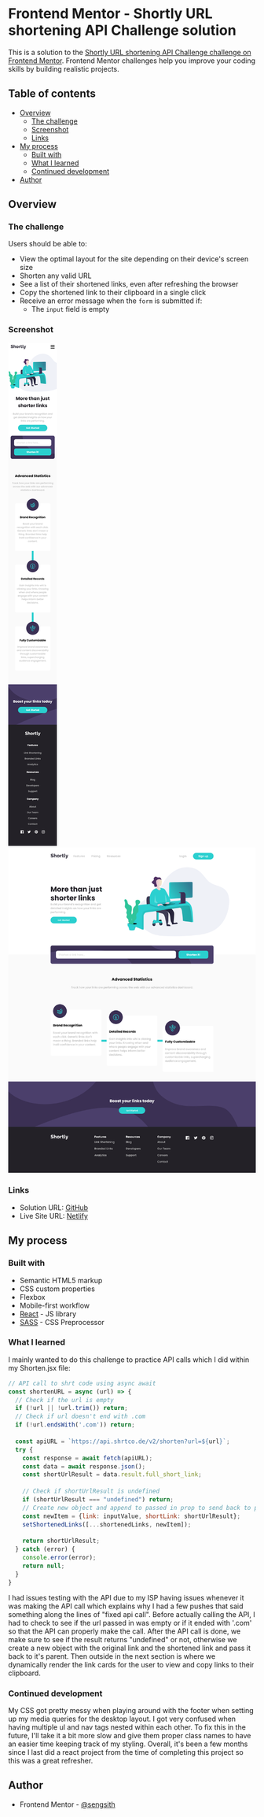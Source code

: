 # Frontend Mentor - Shortly URL shortening API Challenge solution

This is a solution to the [Shortly URL shortening API Challenge challenge on Frontend Mentor](https://www.frontendmentor.io/challenges/url-shortening-api-landing-page-2ce3ob-G). Frontend Mentor challenges help you improve your coding skills by building realistic projects. 

## Table of contents

- [Overview](#overview)
  - [The challenge](#the-challenge)
  - [Screenshot](#screenshot)
  - [Links](#links)
- [My process](#my-process)
  - [Built with](#built-with)
  - [What I learned](#what-i-learned)
  - [Continued development](#continued-development)
- [Author](#author)


## Overview

### The challenge

Users should be able to:

- View the optimal layout for the site depending on their device's screen size
- Shorten any valid URL
- See a list of their shortened links, even after refreshing the browser
- Copy the shortened link to their clipboard in a single click
- Receive an error message when the `form` is submitted if:
  - The `input` field is empty

### Screenshot

![](./screenshot.png)
![](./screenshot2.png)

### Links

- Solution URL: [GitHub](https://github.com/Sengsith/short-url)
- Live Site URL: [Netlify](https://ahreo-shorturl.netlify.app/)

## My process

### Built with

- Semantic HTML5 markup
- CSS custom properties
- Flexbox
- Mobile-first workflow
- [React](https://reactjs.org/) - JS library
- [SASS](https://sass-lang.com/) - CSS Preprocessor

### What I learned

I mainly wanted to do this challenge to practice API calls which I did within my Shorten.jsx file:

```js
// API call to shrt code using async await
const shortenURL = async (url) => {
  // Check if the url is empty
  if (!url || !url.trim()) return;
  // Check if url doesn't end with .com
  if (!url.endsWith('.com')) return;

  const apiURL = `https://api.shrtco.de/v2/shorten?url=${url}`;
  try {
    const response = await fetch(apiURL);
    const data = await response.json();
    const shortUrlResult = data.result.full_short_link;

    // Check if shortUrlResult is undefined
    if (shortUrlResult === "undefined") return;
    // Create new object and append to passed in prop to send back to parent so we can render out the link cards
    const newItem = {link: inputValue, shortLink: shortUrlResult};
    setShortenedLinks([...shortenedLinks, newItem]);  

    return shortUrlResult;
  } catch (error) {
    console.error(error);
    return null;
  }
}
```
I had issues testing with the API due to my ISP having issues whenever it was making the API call which explains why I had a few pushes that said something along the lines of "fixed api call". Before actually calling the API, I had to check to see if the url passed in was empty or if it ended with '.com' so that the API can properly make the call. After the API call is done, we make sure to see if the result returns "undefined" or not, otherwise we create a new object with the original link and the shortened link and pass it back to it's parent. Then outside in the next section is where we dynamically render the link cards for the user to view and copy links to their clipboard.

### Continued development

My CSS got pretty messy when playing around with the footer when setting up my media queries for the desktop layout. I got very confused when having multiple ul and nav tags nested within each other. To fix this in the future, I'll take it a bit more slow and give them proper class names to have an easier time keeping track of my styling. Overall, it's been a few months since I last did a react project from the time of completing this project so this was a great refresher.

## Author

- Frontend Mentor - [@sengsith](https://www.frontendmentor.io/profile/sengsith)
